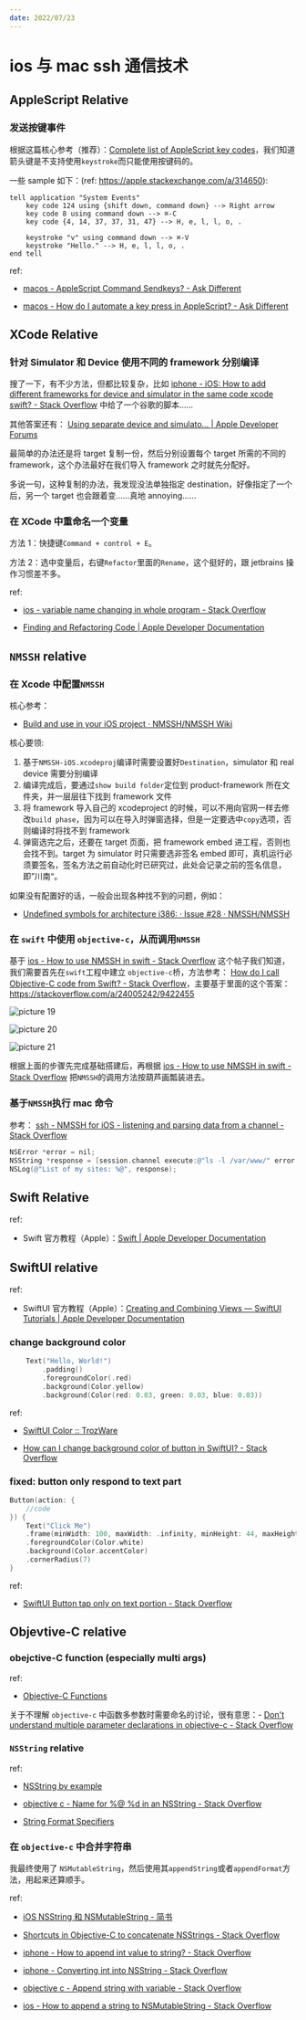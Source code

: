 ```yaml
---
date: 2022/07/23
---
```


# ios 与 mac ssh 通信技术

## AppleScript Relative

### 发送按键事件

根据这篇核心参考（推荐）：[Complete list of AppleScript key codes](https://eastmanreference.com/complete-list-of-applescript-key-codes)，我们知道箭头键是不支持使用`keystroke`而只能使用按键码的。

一些 sample 如下：(ref: https://apple.stackexchange.com/a/314650):

```osascript
tell application "System Events"
    key code 124 using {shift down, command down} --> Right arrow
    key code 8 using command down --> ⌘-C
    key code {4, 14, 37, 37, 31, 47} --> H, e, l, l, o, .

    keystroke "v" using command down --> ⌘-V
    keystroke "Hello." --> H, e, l, l, o, .
end tell
```

ref:

- [macos - AppleScript Command Sendkeys? - Ask Different](https://apple.stackexchange.com/questions/314647/applescript-command-sendkeys)

- [macos - How do I automate a key press in AppleScript? - Ask Different](https://apple.stackexchange.com/questions/36943/how-do-i-automate-a-key-press-in-applescript)

## XCode Relative

### 针对 Simulator 和 Device 使用不同的 framework 分别编译

搜了一下，有不少方法，但都比较复杂，比如 [iphone - iOS: How to add different frameworks for device and simulator in the same code xcode swift? - Stack Overflow](https://stackoverflow.com/questions/48785934/ios-how-to-add-different-frameworks-for-device-and-simulator-in-the-same-code-x) 中给了一个谷歌的脚本……

其他答案还有： [Using separate device and simulato… | Apple Developer Forums](https://developer.apple.com/forums/thread/86759)

最简单的办法还是将 target 复制一份，然后分别设置每个 target 所需的不同的 framework，这个办法最好在我们导入 framework 之时就先分配好。

多说一句，这种复制的办法，我发现没法单独指定 destination，好像指定了一个后，另一个 target 也会跟着变……真地 annoying……

### 在 XCode 中重命名一个变量

方法 1：快捷键`Command + control + E`。

方法 2：选中变量后，右键`Refactor`里面的`Rename`，这个挺好的，跟 jetbrains 操作习惯差不多。

ref:

- [ios - variable name changing in whole program - Stack Overflow](https://stackoverflow.com/questions/23865830/variable-name-changing-in-whole-program)

- [Finding and Refactoring Code | Apple Developer Documentation](https://developer.apple.com/documentation/xcode/finding-and-refactoring-code)

## `NMSSH` relative

### 在 Xcode 中配置`NMSSH`

核心参考：

- [Build and use in your iOS project · NMSSH/NMSSH Wiki](https://github.com/NMSSH/NMSSH/wiki/Build-and-use-in-your-iOS-project)

核心要领:

1. 基于`NMSSH-iOS.xcodeproj`编译时需要设置好`Destination`，simulator 和 real device 需要分别编译
2. 编译完成后，要通过`show build folder`定位到 product-framework 所在文件夹，并一层层往下找到 framework 文件
3. 将 framework 导入自己的 xcodeproject 的时候，可以不用向官网一样去修改`build phase`，因为可以在导入时弹窗选择，但是一定要选中`copy`选项，否则编译时将找不到 framework
4. 弹窗选完之后，还要在 target 页面，把 framework embed 进工程，否则也会找不到。target 为 simulator 时只需要选非签名 embed 即可，真机运行必须要签名，签名方法之前自动化时已研究过，此处会记录之前的签名信息，即”川南“。

如果没有配置好的话，一般会出现各种找不到的问题，例如：

- [Undefined symbols for architecture i386: · Issue #28 · NMSSH/NMSSH](https://github.com/NMSSH/NMSSH/issues/28)

### 在 `swift` 中使用 `objective-c`，从而调用`NMSSH`

基于 [ios - How to use NMSSH in swift - Stack Overflow](https://stackoverflow.com/questions/26110980/how-to-use-nmssh-in-swift) 这个帖子我们知道，我们需要首先在`swift`工程中建立 `objective-c`桥，方法参考： [How do I call Objective-C code from Swift? - Stack Overflow](https://stackoverflow.com/questions/24002369/how-do-i-call-objective-c-code-from-swift)，主要基于里面的这个答案：https://stackoverflow.com/a/24005242/9422455

![picture 19](https://mark-vue-oss.oss-cn-hangzhou.aliyuncs.com/ios-ssh-1655142628111-d2fd273cce2536145a7cfe322fbfe280673e52776e616b6b3b967eceec1fa4fa.png)

![picture 20](https://mark-vue-oss.oss-cn-hangzhou.aliyuncs.com/ios-ssh-1655142646923-195f1368d259f5f6735f363b234d52f809696e612dee1c8f29b73c5a6347837c.png)

![picture 21](https://mark-vue-oss.oss-cn-hangzhou.aliyuncs.com/ios-ssh-1655142671067-50e01e541764eeb440f5b8a921fdd1006680e9863d97117b9413ab866c0e9831.png)

根据上面的步骤先完成基础搭建后，再根据 [ios - How to use NMSSH in swift - Stack Overflow](https://stackoverflow.com/questions/26110980/how-to-use-nmssh-in-swift) 把`NMSSH`的调用方法按葫芦画瓢装进去。

### 基于`NMSSH`执行 mac 命令

参考： [ssh - NMSSH for iOS - listening and parsing data from a channel - Stack Overflow](https://stackoverflow.com/questions/31336795/nmssh-for-ios-listening-and-parsing-data-from-a-channel)

```objective-c
NSError *error = nil;
NSString *response = [session.channel execute:@"ls -l /var/www/" error:&error];
NSLog(@"List of my sites: %@", response);
```

## Swift Relative

ref:

- Swift 官方教程（Apple）：[Swift | Apple Developer Documentation](https://developer.apple.com/documentation/swift#2984801)

## SwiftUI relative

ref:

- SwiftUI 官方教程（Apple）：[Creating and Combining Views — SwiftUI Tutorials | Apple Developer Documentation](https://developer.apple.com/tutorials/swiftui/creating-and-combining-views)

### change background color

```swift
    Text("Hello, World!")
        .padding()
        .foregroundColor(.red)
        .background(Color.yellow)
        .background(Color(red: 0.03, green: 0.03, blue: 0.03))
```

ref:

- [SwiftUI Color :: TrozWare](https://troz.net/post/2020/swiftui-color/)

- [How can I change background color of button in SwiftUI? - Stack Overflow](https://stackoverflow.com/questions/56610253/how-can-i-change-background-color-of-button-in-swiftui)

### fixed: button only respond to text part

```swift
Button(action: {
    //code
}) {
    Text("Click Me")
    .frame(minWidth: 100, maxWidth: .infinity, minHeight: 44, maxHeight: 44, alignment: .center)
    .foregroundColor(Color.white)
    .background(Color.accentColor)
    .cornerRadius(7)
}
```

ref:

- [SwiftUI Button tap only on text portion - Stack Overflow](https://stackoverflow.com/questions/57333573/swiftui-button-tap-only-on-text-portion)

## Objevtive-C relative

### obejctive-C function (especially multi args)

ref:

- [Objective-C Functions](https://www.tutorialspoint.com/objective_c/objective_c_functions.htm)

关于不理解 `objective-c` 中函数多参数时需要命名的讨论，很有意思：- [Don't understand multiple parameter declarations in objective-c - Stack Overflow](https://stackoverflow.com/questions/3026432/dont-understand-multiple-parameter-declarations-in-objective-c)

### `NSString` relative

ref:

- [NSString by example](https://eezytutorials.com/ios/nsstring-by-example.php#.YqeALRO-uDV)

- [objective c - Name for %@ %d in an NSString - Stack Overflow](https://stackoverflow.com/questions/7906948/name-for-d-in-an-nsstring)

- [String Format Specifiers](https://developer.apple.com/library/archive/documentation/Cocoa/Conceptual/Strings/Articles/formatSpecifiers.html)

### 在 `objective-c` 中合并字符串

我最终使用了 `NSMutableString`，然后使用其`appendString`或者`appendFormat`方法，用起来还算顺手。

ref:

- [iOS NSString 和 NSMutableString - 简书](https://www.jianshu.com/p/4202259c654e)

- [Shortcuts in Objective-C to concatenate NSStrings - Stack Overflow](https://stackoverflow.com/questions/510269/shortcuts-in-objective-c-to-concatenate-nsstrings)

- [iphone - How to append int value to string? - Stack Overflow](https://stackoverflow.com/questions/5893793/how-to-append-int-value-to-string)

- [iphone - Converting int into NSString - Stack Overflow](https://stackoverflow.com/questions/12153051/converting-int-into-nsstring)

- [objective c - Append string with variable - Stack Overflow](https://stackoverflow.com/questions/7070046/append-string-with-variable)

- [ios - How to append a string to NSMutableString - Stack Overflow](https://stackoverflow.com/questions/9180671/how-to-append-a-string-to-nsmutablestring)
